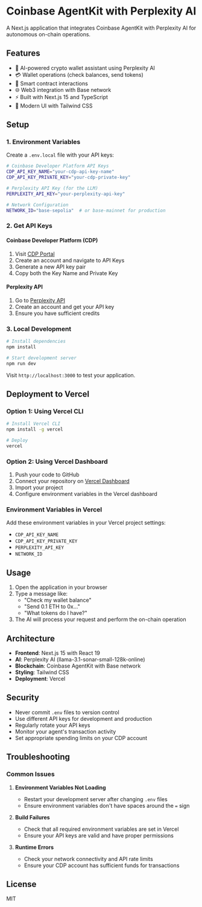 # Coinbase AgentKit with Perplexity AI

A Next.js application that integrates Coinbase AgentKit with Perplexity AI for autonomous on-chain operations.

## Features

- 🤖 AI-powered crypto wallet assistant using Perplexity AI
- 💳 Wallet operations (check balances, send tokens)
- 🔗 Smart contract interactions
- 🌐 Web3 integration with Base network
- ⚡ Built with Next.js 15 and TypeScript
- 🎨 Modern UI with Tailwind CSS

## Setup

### 1. Environment Variables

Create a `.env.local` file with your API keys:

```bash
# Coinbase Developer Platform API Keys
CDP_API_KEY_NAME="your-cdp-api-key-name"
CDP_API_KEY_PRIVATE_KEY="your-cdp-private-key"

# Perplexity API Key (for the LLM)
PERPLEXITY_API_KEY="your-perplexity-api-key"

# Network Configuration
NETWORK_ID="base-sepolia"  # or base-mainnet for production
```

### 2. Get API Keys

#### Coinbase Developer Platform (CDP)
1. Visit [CDP Portal](https://portal.cdp.coinbase.com/)
2. Create an account and navigate to API Keys
3. Generate a new API key pair
4. Copy both the Key Name and Private Key

#### Perplexity API
1. Go to [Perplexity API](https://www.perplexity.ai/settings/api)
2. Create an account and get your API key
3. Ensure you have sufficient credits

### 3. Local Development

```bash
# Install dependencies
npm install

# Start development server
npm run dev
```

Visit `http://localhost:3000` to test your application.

## Deployment to Vercel

### Option 1: Using Vercel CLI

```bash
# Install Vercel CLI
npm install -g vercel

# Deploy
vercel
```

### Option 2: Using Vercel Dashboard

1. Push your code to GitHub
2. Connect your repository on [Vercel Dashboard](https://vercel.com/dashboard)
3. Import your project
4. Configure environment variables in the Vercel dashboard

### Environment Variables in Vercel

Add these environment variables in your Vercel project settings:

- `CDP_API_KEY_NAME`
- `CDP_API_KEY_PRIVATE_KEY`
- `PERPLEXITY_API_KEY`
- `NETWORK_ID`

## Usage

1. Open the application in your browser
2. Type a message like:
   - "Check my wallet balance"
   - "Send 0.1 ETH to 0x..."
   - "What tokens do I have?"
3. The AI will process your request and perform the on-chain operation

## Architecture

- **Frontend**: Next.js 15 with React 19
- **AI**: Perplexity AI (llama-3.1-sonar-small-128k-online)
- **Blockchain**: Coinbase AgentKit with Base network
- **Styling**: Tailwind CSS
- **Deployment**: Vercel

## Security

- Never commit `.env` files to version control
- Use different API keys for development and production
- Regularly rotate your API keys
- Monitor your agent's transaction activity
- Set appropriate spending limits on your CDP account

## Troubleshooting

### Common Issues

1. **Environment Variables Not Loading**
   - Restart your development server after changing `.env` files
   - Ensure environment variables don't have spaces around the `=` sign

2. **Build Failures**
   - Check that all required environment variables are set in Vercel
   - Ensure your API keys are valid and have proper permissions

3. **Runtime Errors**
   - Check your network connectivity and API rate limits
   - Ensure your CDP account has sufficient funds for transactions

## License

MIT